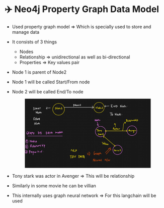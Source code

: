 # ✈️ Neo4j Property Graph Data Model

* Used property graph model ⇒ Which is specially used to store and manage data
* It consists of 3 things
  * Nodes
  * Relationship ⇒ unidirectional as well as bi-directional
  * Properties ⇒ Key values pair
* Node 1 is parent of Node2
* Node 1 will be called Start/From node
*   Node 2 will be called End/To node

    <figure><img src=".gitbook/assets/image (4) (1).png" alt=""><figcaption></figcaption></figure>
* Tony stark was actor in Avenger ⇒ This will be relationship
* Similarly in some movie he can be villian
* This internally uses graph neural network ⇒ For this langchain will be used
